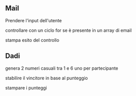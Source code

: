 ## Mail
Prendere l'input dell'utente

controllare con un ciclo for se è presente in un array di email

stampa esito del controllo

## Dadi

genera 2 numeri casuali tra 1 e 6 uno per partecipante

stabilire il vincitore in base al punteggio

stampare i punteggi